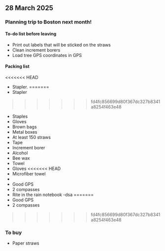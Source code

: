 ## 28 March 2025
### Planning trip to Boston next month!

#### To-do list before leaving
- Print out labels that will be sticked on the straws
- Clean increment borers
- Load tree GPS coordinates in GPS

#### Packing list
<<<<<<< HEAD
- Stapler.
=======
- Stapler
>>>>>>> fd4fc856699d80f367dc327b8341a8254f463e48
- Staples
- Gloves
- Brown bags
- Metal boxes
- At least 150 straws
- Tape
- Increment borer
- Alcohol
- Bee wax
- Towel
- Gloves
<<<<<<< HEAD
- Microfiber towel
- 
- Good GPS
- 2 compasses
- Rite in the rain notebook
-dsa
=======
- Good GPS
- 2 compasses
>>>>>>> fd4fc856699d80f367dc327b8341a8254f463e48

### To buy
- Paper straws